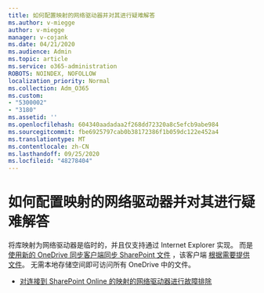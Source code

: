```yaml
---
title: 如何配置映射的网络驱动器并对其进行疑难解答
ms.author: v-miegge
author: v-miegge
manager: v-cojank
ms.date: 04/21/2020
ms.audience: Admin
ms.topic: article
ms.service: o365-administration
ROBOTS: NOINDEX, NOFOLLOW
localization_priority: Normal
ms.collection: Adm_O365
ms.custom:
- "5300002"
- "3180"
ms.assetid: ''
ms.openlocfilehash: 604340aadadaa2f268dd72320a8c5efcb9abe984
ms.sourcegitcommit: fbe6925797cab0b38172386f1b059dc122e452a4
ms.translationtype: MT
ms.contentlocale: zh-CN
ms.lasthandoff: 09/25/2020
ms.locfileid: "48278404"
---
```

# <a name="how-to-configure-and-troubleshoot-mapped-network-drives"></a>如何配置映射的网络驱动器并对其进行疑难解答

将库映射为网络驱动器是临时的，并且仅支持通过 Internet Explorer 实现。 而是 [使用新的 OneDrive 同步客户端同步 SharePoint 文件](https://support.office.com/article/6de9ede8-5b6e-4503-80b2-6190f3354a88) ，该客户端 [根据需要提供文件](https://support.office.com/article/0e6860d3-d9f3-4971-b321-7092438fb38e)。 无需本地存储空间即可访问所有 OneDrive 中的文件。

* [对连接到 SharePoint Online 的映射的网络驱动器进行故障排除](https://docs.microsoft.com/sharepoint/support/administration/troubleshoot-mapped-network-drives)